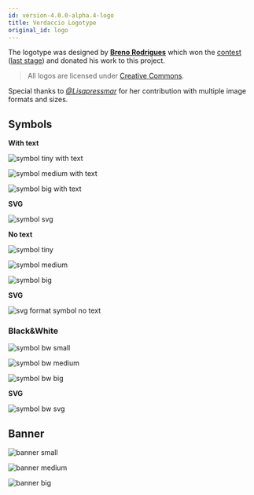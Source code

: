 ```yaml
---
id: version-4.0.0-alpha.4-logo
title: Verdaccio Logotype
original_id: logo
---
```


The logotype was designed by __[Breno Rodrigues](https://github.com/rodriguesbreno)__ which
won the [contest](https://github.com/verdaccio/verdaccio/issues/237)
([last stage](https://github.com/verdaccio/verdaccio/issues/328)) and donated his work to this project.

> All logos are licensed under [Creative Commons](https://github.com/verdaccio/verdaccio/blob/master/LICENSE-docs).

Special thanks to *[@Lisapressmar](https://github.com/Lisapressmar)* for her contribution
with multiple image formats and sizes.

## Symbols

__With text__

![symbol tiny with text](assets/logo/symbol/png/logo-small-header-bottom.png)

![symbol medium with text](assets/logo/symbol/png/logo-small-header-bottom@2x.png)

![symbol big with text](assets/logo/symbol/png/logo-small-header-bottom@3x.png)

__SVG__

![symbol svg](assets/logo/symbol/svg/logo-small-header-bottom.svg)

__No text__

![symbol tiny](assets/logo/symbol/png/verdaccio-tiny.png)

![symbol medium](assets/logo/symbol/png/verdaccio-tiny@2x.png)

![symbol big](assets/logo/symbol/png/verdaccio-tiny@3x.png)

__SVG__

![svg format symbol no text](assets/logo/symbol/svg/verdaccio-tiny.svg)



### Black&White

![symbol bw small](assets/logo/symbol/png/verdaccio-blackwhite.png)

![symbol bw medium](assets/logo/symbol/png/verdaccio-blackwhite@2x.png)

![symbol bw big](assets/logo/symbol/png/verdaccio-blackwhite@3x.png)

__SVG__

![symbol bw svg](assets/logo/symbol/svg/verdaccio-blackwhite.svg)


## Banner

![banner small](assets/logo/banner/png/verdaccio-banner.png)

![banner medium](assets/logo/banner/png/verdaccio-banner@2x.png)

![banner big](assets/logo/banner/png/verdaccio-banner@3x.png)


